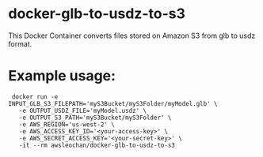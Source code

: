 # docker-glb-to-usdz-to-s3
This Docker Container converts files stored on Amazon S3 from glb to usdz format.

# Example usage:
```
 docker run -e INPUT_GLB_S3_FILEPATH='myS3Bucket/myS3Folder/myModel.glb' \
   -e OUTPUT_USDZ_FILE='myModel.usdz' \
   -e OUTPUT_S3_PATH='myS3Bucket/myS3Folder' \
   -e AWS_REGION='us-west-2' \
   -e AWS_ACCESS_KEY_ID='<your-access-key>' \
   -e AWS_SECRET_ACCESS_KEY='<your-secret-key>' \
   -it --rm awsleochan/docker-glb-to-usdz-to-s3
```
